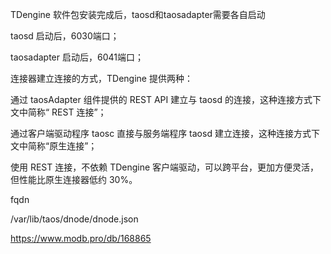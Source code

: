 TDengine 软件包安装完成后，taosd和taosadapter需要各自启动

taosd 启动后，6030端口；

taosadapter 启动后，6041端口；

连接器建立连接的方式，TDengine 提供两种：

通过 taosAdapter 组件提供的 REST API 建立与 taosd 的连接，这种连接方式下文中简称“ REST 连接”；

通过客户端驱动程序 taosc 直接与服务端程序 taosd 建立连接，这种连接方式下文中简称“原生连接”；

使用 REST 连接，不依赖 TDengine 客户端驱动，可以跨平台，更加方便灵活，但性能比原生连接器低约 30%。

fqdn

/var/lib/taos/dnode/dnode.json

https://www.modb.pro/db/168865
